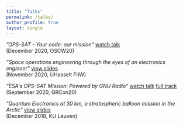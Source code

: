 ```yaml
---
title: "Talks"
permalink: /talks/
author_profile: true
layout: single
---
```


*”OPS-SAT - Your code: our mission"* [watch talk](https://www.youtube.com/watch?v=WUinXX2jM-U)<br/>
(December 2020, OSCW20)

*”Space operations engineering through the eyes of an electronics engineer"* [view slides](/media/talks/ops_engineering_mladenov_20201112.pdf)<br/>
(November 2020, UHasselt FIIW)

*”ESA's OPS-SAT Mission: Powered by GNU Radio"* [watch talk](https://www.youtube.com/watch?v=qByw7sJz720) [full track](https://youtu.be/sFqIkXxhc14?t=11089)<br/>
(September 2020, GRCon20)

*”Quantum Electronics at 30 km, a stratospheric balloon mission in the Arctic"* [view slides](/media/talks/quantum_elecs_20181207.pdf)<br/>
(December 2018, KU Leuven)
